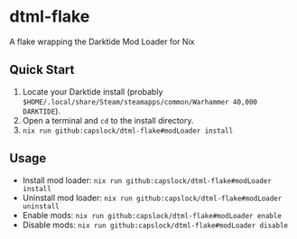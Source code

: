 # dtml-flake

A flake wrapping the Darktide Mod Loader for Nix

## Quick Start

1. Locate your Darktide install (probably
`$HOME/.local/share/Steam/steamapps/common/Warhammer 40,000 DARKTIDE`).
2. Open a terminal and `cd` to the install directory.
3. `nix run github:capslock/dtml-flake#modLoader install`

## Usage

* Install mod loader: `nix run github:capslock/dtml-flake#modLoader install`
* Uninstall mod loader: `nix run github:capslock/dtml-flake#modLoader uninstall`
* Enable mods: `nix run github:capslock/dtml-flake#modLoader enable`
* Disable mods: `nix run github:capslock/dtml-flake#modLoader disable`

